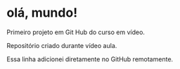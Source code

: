 # olá, mundo!
 Primeiro projeto em Git Hub do curso em vídeo.

 Repositório criado durante vídeo aula.

 Essa linha adicionei diretamente no GitHub remotamente.
